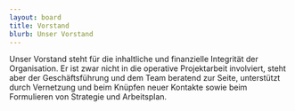 ```yaml
---
layout: board
title: Vorstand
blurb: Unser Vorstand
---
```


Unser Vorstand steht für die inhaltliche und finanzielle Integrität der Organisation. Er ist zwar nicht in die operative Projektarbeit involviert, steht aber der Geschäftsführung und dem Team beratend zur Seite, unterstützt durch Vernetzung und beim Knüpfen neuer Kontakte sowie beim Formulieren von Strategie und Arbeitsplan.
